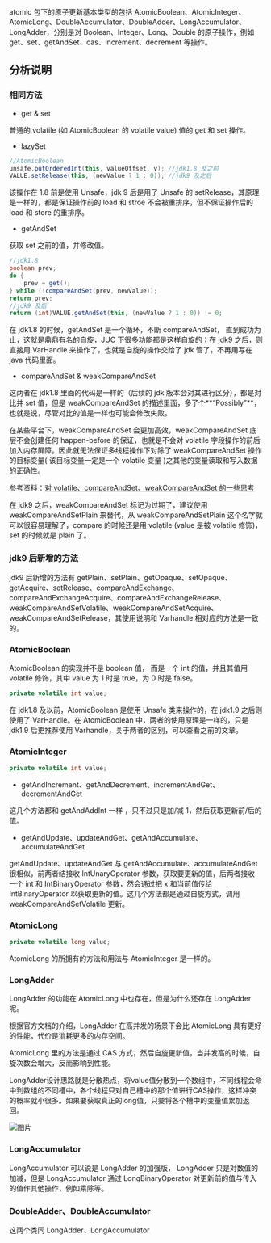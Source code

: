 atomic 包下的原子更新基本类型的包括 AtomicBoolean、AtomicInteger、AtomicLong、DoubleAccumulator、DoubleAdder、LongAccumulator、LongAdder，分别是对 Boolean、Integer、Long、Double 的原子操作，例如 get、set、getAndSet、cas、increment、decrement 等操作。

## 分析说明

### 相同方法

* get & set

普通的 volatile (如 AtomicBoolean 的 volatile value) 值的 get 和 set 操作。

* lazySet
```java
//AtomicBoolean 
unsafe.putOrderedInt(this, valueOffset, v); //jdk1.8 及之前
VALUE.setRelease(this, (newValue ? 1 : 0)); //jdk9 及之后
```
该操作在 1.8 前是使用 Unsafe，jdk 9 后是用了 Unsafe 的 setRelease，其原理是一样的，都是保证操作前的 load 和 stroe 不会被重排序，但不保证操作后的 load 和 store 的重排序。
* getAndSet

获取 set 之前的值，并修改值。

```java
//jdk1.8
boolean prev;
do {
    prev = get();
} while (!compareAndSet(prev, newValue));
return prev;
//jdk9 及后
return (int)VALUE.getAndSet(this, (newValue ? 1 : 0)) != 0;
```
在 jdk1.8 的时候，getAndSet 是一个循环，不断 compareAndSet， 直到成功为止，这就是鼎鼎有名的自旋，JUC 下很多功能都是这样自旋的；在 jdk9 之后，则直接用 VarHandle 来操作了，也就是自旋的操作交给了 jdk 管了，不再用写在 java 代码里面。
* compareAndSet & weakCompareAndSet

这两者在 jdk1.8 里面的代码是一样的（后续的 jdk 版本会对其进行区分），都是对比并 set 值，但是 weakCompareAndSet 的描述里面，多了个**“Possibly”**，也就是说，尽管对比的值是一样也可能会修改失败。

在某些平台下，weakCompareAndSet 会更加高效，weakCompareAndSet 底层不会创建任何 happen-before 的保证，也就是不会对 volatile 字段操作的前后加入内存屏障。因此就无法保证多线程操作下对除了 weakCompareAndSet 操作的目标变量( 该目标变量一定是一个 volatile 变量 )之其他的变量读取和写入数据的正确性。

参考资料：[对 volatile、compareAndSet、weakCompareAndSet 的一些思考](https://www.jianshu.com/p/55a66113bc54)

在 jdk9 之后，weakCompareAndSet 标记为过期了，建议使用 weakCompareAndSetPlain 来替代，从 weakCompareAndSetPlain  这个名字就可以很容易理解了，compare 的时候还是用 volatile (value 是被 volatile 修饰)，set 的时候就是 plain 了。

### jdk9 后新增的方法

jdk9 后新增的方法有 getPlain、setPlain、getOpaque、setOpaque、getAcquire、setRelease、compareAndExchange、compareAndExchangeAcquire、compareAndExchangeRelease、weakCompareAndSetVolatile、weakCompareAndSetAcquire、weakCompareAndSetRelease，其使用说明和 Varhandle 相对应的方法是一致的。

### AtomicBoolean

AtomicBoolean 的实现并不是 boolean 值， 而是一个 int 的值，并且其值用 volatile 修饰，其中 value 为 1 时是 true，为 0 时是 false。

```java
private volatile int value;
```
在 jdk1.8 及以前，AtomicBoolean 是使用 Unsafe 类来操作的，在 jdk1.9 之后则使用了 VarHandle。在 AtomicBoolean 中，两者的使用原理是一样的，只是 jdk1.9 后更推荐使用 Varhandle，关于两者的区别，可以查看之前的文章。
### AtomicInteger

```java
private volatile int value;
```
* getAndIncrement、getAndDecrement、incrementAndGet、decrementAndGet

这几个方法都和 getAndAddInt 一样 ，只不过只是加/减 1，然后获取更新前/后的值。

* getAndUpdate、updateAndGet、getAndAccumulate、accumulateAndGet

getAndUpdate、updateAndGet 与 getAndAccumulate、accumulateAndGet 很相似，前两者结接收 IntUnaryOperator 参数，获取要更新的值，后两者接收 一个 int 和 IntBinaryOperator 参数，然会通过把 x 和当前值传给 IntBinaryOperator 以获取更新的值。这几个方法都是通过自旋方式，调用 weakCompareAndSetVolatile 更新。

### AtomicLong

```java
private volatile long value;
```
AtomicLong 的所拥有的方法和用法与 AtomicInteger 是一样的。
### LongAdder

LongAdder  的功能在 AtomicLong 中也存在，但是为什么还存在 LongAdder呢。

根据官方文档的介绍，LongAdder 在高并发的场景下会比 AtomicLong 具有更好的性能，代价是消耗更多的内存空间。

AtomicLong 里的方法是通过 CAS 方式，然后自旋更新值，当并发高的时候，自旋次数会增大，反而影响到性能。

LongAdder设计思路就是分散热点，将value值分散到一个数组中，不同线程会命中到数组的不同槽中，各个线程只对自己槽中的那个值进行CAS操作，这样冲突的概率就小很多。如果要获取真正的long值，只要将各个槽中的变量值累加返回。

![图片](https://uploader.shimo.im/f/wRqeAzZusnleOTxN.png!thumbnail)

### LongAccumulator

LongAccumulator 可以说是 LongAdder 的加强版， LongAdder 只是对数值的加减，但是 LongAccumulator 通过 LongBinaryOperator 对更新前的值与传入的值作其他操作，例如乘除等。

### DoubleAdder、DoubleAccumulator

这两个类同 LongAdder、LongAccumulator

### 

